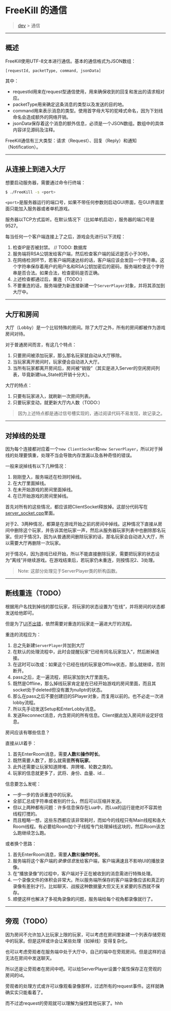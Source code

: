 # FreeKill 的通信

> [dev](./index.md) > 通信

___

## 概述

FreeKill使用UTF-8文本进行通信。基本的通信格式为JSON数组：

`[requestId, packetType, command, jsonData]`

其中：

- requestId用来在request型通信使用，用来确保收到的回复和发出的请求相对应。
- packetType用来确定这条消息的类型以及发送的目的地。
- command用来表示消息的类型。使用首字母大写的驼峰式命名，因为下划线命名会造成额外的网络开销。
- jsonData保存着这个消息的额外信息，必须是一个JSON数组。数组中的具体内容详见源码及注释。

FreeKill通信有三大类型：请求（Request）、回复（Reply）和通知（Notification）。

___

## 从连接上到进入大厅

想要启动服务器，需要通过命令行终端：

```sh
$ ./FreeKill -s <port>
```

`<port>`是服务器运行的端口号，如果不带任何参数则启动GUI界面，在GUI界面里面只能加入服务器或者单机游戏。

服务器以TCP方式监听。在默认情况下（比如单机启动），服务器的端口号是9527。

每当任何一个客户端连接上了之后，游戏会先进行以下流程：

1. 检查IP是否被封禁。   // TODO: 数据库
2. 服务端将RSA公钥发给客户端，然后检查客户端的延迟是否小于30秒。
3. 在网络检测环节，若客户端网速达标的话，客户端应该会发回一个字符串。这个字符串保存着用户的用户名和RSA公钥加密后的密码，服务端检查这个字符串是否合法。如果合法，检查密码是否正确。
4. 上述检查都通过后，重连（TODO:）
5. 不要重连的话，服务端便为新连接新建一个`ServerPlayer`对象，并将其添加到大厅中。

___

## 大厅和房间

大厅（Lobby）是一个比较特殊的房间。除了大厅之外，所有的房间都被作为游戏房间对待。

对于普通房间而言，有这几个特点：

1. 只要房间被添加玩家，那么那名玩家就自动从大厅移除。
2. 当玩家离开房间时，玩家便会自动进入大厅。
3. 当所有玩家都离开房间后，房间被“销毁”（其实是进入Server的空闲房间列表，毕竟新建lua_State的开销十分大）。

大厅的特点：

1. 只要有玩家进入，就刷新一次房间列表。
2. 只要玩家变动，就更新大厅内人数（TODO:）

> 因为上述特点都是通过信号槽实现的，通过阅读代码不易发现，故记录之。

___

## 对掉线的处理

因为每个连接都对应着一个`new ClientSocket`和`new ServerPlayer`，所以对于掉线的处理要慎重，处理不当会导致内存泄漏以及各种奇怪的错误。

一般来说掉线有以下几种情况：

1. 刚刚登入，服务端还在检测时掉线。
2. 在大厅里面掉线。
3. 在未开始游戏的房间里面掉线。
4. 在已开始游戏的房间里掉线。

首先对所有的这些情况，都应该把ClientSocket释放掉。这部分代码写在[server_socket.cpp](../../src/network/server_socket.cpp)里面。

对于2、3两种情况，都算是在游戏开始之前的房间中掉线。这种情况下直接从房间中删除这个玩家，并告诉其他玩家一声，然后从服务器玩家列表中也删除那名玩家。但对于情况3，因为从普通房间删除玩家的话，那名玩家会自动进入大厅，所以需要大厅再删除一次玩家。

对于情况4，因为游戏已经开始，所以不能直接删除玩家，需要把玩家的状态设为“离线”并继续游戏。在游戏结束后，若玩家仍未重连，则按情况2、3处理。

> Note: 这部分处理见于ServerPlayer类的析构函数。

___

## 断线重连（TODO）

根据用户名找到掉线的那位玩家，将玩家的状态设置为“在线”，并将房间的状态都发送给他即可。

但是为了[UI不出错](./ui.md#mainStack)，依然需要对重连的玩家走一遍进大厅的流程。

重连的流程应为：

1. 总之先新建`ServerPlayer`并加到大厅
2. 在默认的处理流程中，此时会提醒玩家“已经有同名玩家加入”，然后断掉连接。
3. 在这时可以改成：如果这个已经在线的玩家是Offline状态，那么就继续，否则断开。
4. pass之后，走一遍流程，把玩家加到大厅里面先。
5. 既然是Offline，那么掉线玩家肯定是在已经开始游戏的房间里面，而且其socket处于deleted但没有置为nullptr的状态。
6. 那么在pass之后不要创建旧的SPlayer对象，而复用以前的。也不必走一次进lobby流程。
7. 所以先手动发送Setup和EnterLobby消息。
8. 发送Reconnect消息，内含房间的所有信息。Client据此加入房间并设定好信息。

房间应该有哪些信息？

直接从UI着手：

1. 首先EnterRoom消息，需要**人数**和**操作时长**。
2. 既然需要人数了，那么就需要**所有玩家**。
3. 此外还需要让玩家知道牌堆、弃牌堆、轮数之类的。
4. 玩家的信息就更多了，武将、身份、血量、id...

信息要怎么发呢：

- 一步一步的告诉重连中的玩家。
- 全部汇总成字符串或者别的什么，然后可以压缩并发送。
- 但以上两种都有问题：许多信息保存在Lua中，而Lua的运行是绝对不容其他线程打搅的。
- 而且粗略一想，这些东西都应该非常耗时，而如今的线程只有Main线程和各大Room线程。有必要给Room加个子线程专门处理掉线这块的，然后Room该怎么跑继续怎么跑。

或者换个思路：

1. 首先EnterRoom消息，需要**人数**和**操作时长**。
2. 服务端将这个客户端的*录像信息*发给客户端，客户端满速且不影响UI的播放录像。
3. 在“播放录像”的过程中，客户端对于正在被收到的消息需进行特殊处理。
4. 一个录像文件的体积会非常大。所以服务端所保存的客户端录像应该和真正的录像有差别才行。比如聊天、战报这种数据量大但又无关紧要的东西就不保存。
5. 顺便这样也解决了多视角录像的问题，服务端给每个视角都录像就行了。

___

## 旁观（TODO）

因为房间不允许加入比玩家上限的玩家，可以考虑在房间里新建一个列表存储旁观中的玩家。但是这样或许会让某些处理（如掉线）变得复杂化。

也可以考虑旁观者在服务端中处于大厅中，自己的端中在旁观房间。但是这样的话无法在房间中发送聊天。

所以还是让旁观者在房间中吧。可以给ServerPlayer设置个属性保存正在旁观的房间的id。

旁观者的处理方式或许可以像观看录像那样，过滤所有的request事件。这样就确确实实只能看着了。

而不过滤request的旁观就可以理解为操控其他玩家了。hhh
